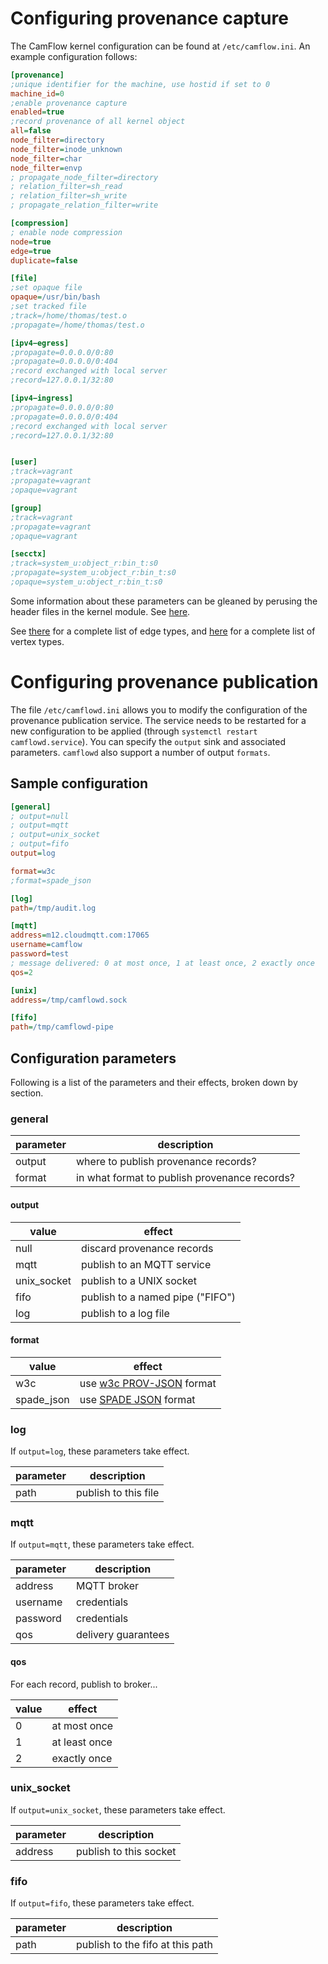 # Configuring provenance capture

The CamFlow kernel configuration can be found at `/etc/camflow.ini`. An example configuration follows:

``` INI
[provenance]
;unique identifier for the machine, use hostid if set to 0
machine_id=0
;enable provenance capture
enabled=true
;record provenance of all kernel object
all=false
node_filter=directory
node_filter=inode_unknown
node_filter=char
node_filter=envp
; propagate_node_filter=directory
; relation_filter=sh_read
; relation_filter=sh_write
; propagate_relation_filter=write

[compression]
; enable node compression
node=true
edge=true
duplicate=false

[file]
;set opaque file
opaque=/usr/bin/bash
;set tracked file
;track=/home/thomas/test.o
;propagate=/home/thomas/test.o

[ipv4−egress]
;propagate=0.0.0.0/0:80
;propagate=0.0.0.0/0:404
;record exchanged with local server
;record=127.0.0.1/32:80

[ipv4−ingress]
;propagate=0.0.0.0/0:80
;propagate=0.0.0.0/0:404
;record exchanged with local server
;record=127.0.0.1/32:80


[user]
;track=vagrant
;propagate=vagrant
;opaque=vagrant

[group]
;track=vagrant
;propagate=vagrant
;opaque=vagrant

[secctx]
;track=system_u:object_r:bin_t:s0
;propagate=system_u:object_r:bin_t:s0
;opaque=system_u:object_r:bin_t:s0
```

Some information about these parameters can be gleaned by perusing the header files in the kernel module.
See [here](https://github.com/CamFlow/camflow-dev/tree/master/security/provenance/include).

See [there](https://github.com/CamFlow/camflow-dev/blob/master/docs/RELATIONS.md) for a complete list of edge types, and [here](https://github.com/CamFlow/camflow-dev/blob/master/docs/VERTICES.md) for a complete list of vertex types.

# Configuring provenance publication

The file `/etc/camflowd.ini` allows you to modify the configuration of the provenance publication service. The service needs to be restarted for a new configuration to be applied (through `systemctl restart camflowd.service`).
You can specify the `output` sink and associated parameters.
`camflowd` also support a number of output `formats`.

## Sample configuration

``` INI
[general]
; output=null
; output=mqtt
; output=unix_socket
; output=fifo
output=log

format=w3c
;format=spade_json

[log]
path=/tmp/audit.log

[mqtt]
address=m12.cloudmqtt.com:17065
username=camflow
password=test
; message delivered: 0 at most once, 1 at least once, 2 exactly once
qos=2

[unix]
address=/tmp/camflowd.sock

[fifo]
path=/tmp/camflowd-pipe
```

## Configuration parameters

Following is a list of the parameters and their effects, broken down by section.

### general

| parameter | description |
|-----------|-------------|
| output    | where to publish provenance records? |
| format    | in what format to publish provenance records? |

#### output

| value | effect |
|-------|--------|
| null  | discard provenance records |
| mqtt  | publish to an MQTT service |
| unix\_socket | publish to a UNIX socket |
| fifo  | publish to a named pipe ("FIFO") |
| log   | publish to a log file |

#### format

| value | effect |
|-----------|-------------|
| w3c       | use [w3c PROV-JSON](./w3c.md) format |
| spade\_json | use [SPADE JSON](https://github.com/ashish-gehani/SPADE/wiki/Reporting-provenance-using-JSON) format |

### log

If `output=log`, these parameters take effect.

| parameter | description |
|-----------|-------------|
| path      | publish to this file |

### mqtt

If `output=mqtt`, these parameters take effect.

| parameter | description |
|-----------|-------------|
| address   | MQTT broker |
| username  | credentials |
| password  | credentials |
| qos       | delivery guarantees |

#### qos

For each record, publish to broker...

| value | effect |
|-------|--------|
| 0     | at most once  |
| 1     | at least once |
| 2     | exactly once  |

### unix\_socket

If `output=unix_socket`, these parameters take effect.

| parameter | description |
|-----------|-------------|
| address   | publish to this socket |

### fifo

If `output=fifo`, these parameters take effect.

| parameter | description |
|-----------|-------------|
| path      | publish to the fifo at this path |
